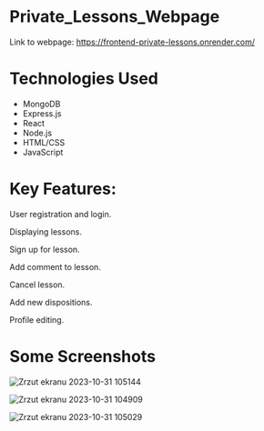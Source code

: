 # Private_Lessons_Webpage

Link to webpage: https://frontend-private-lessons.onrender.com/

# Technologies Used
- MongoDB
- Express.js
- React
- Node.js
- HTML/CSS
- JavaScript

# Key Features: 

User registration and login.

Displaying lessons.

Sign up for lesson.

Add comment to lesson.

Cancel lesson.

Add new dispositions.

Profile editing.

# Some Screenshots

![Zrzut ekranu 2023-10-31 105144](https://github.com/jakubolszanecki/Private_Lessons_Page/assets/116233896/6d5efec3-9d50-4086-b76f-86c5ed474f02)

![Zrzut ekranu 2023-10-31 104909](https://github.com/jakubolszanecki/Private_Lessons_Page/assets/116233896/78fbb2bd-6050-40fd-91bf-d865aef66bd8)

![Zrzut ekranu 2023-10-31 105029](https://github.com/jakubolszanecki/Private_Lessons_Page/assets/116233896/1a44bd9e-200d-4a06-a3e9-c73693189b88)


